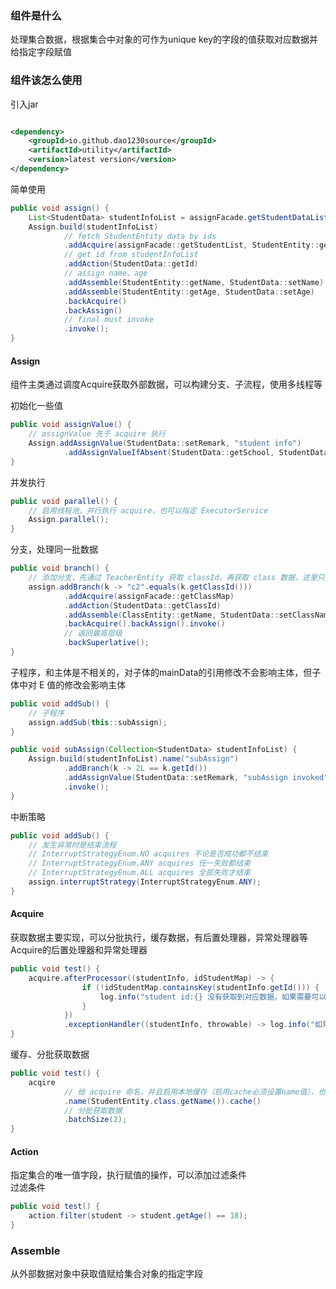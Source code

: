 ### 组件是什么

处理集合数据，根据集合中对象的可作为unique key的字段的值获取对应数据并给指定字段赋值

### 组件该怎么使用

引入jar

```xml

<dependency>
    <groupId>io.github.dao1230source</groupId>
    <artifactId>utility</artifactId>
    <version>latest version</version>
</dependency>
```

简单使用

```java
public void assign() {
    List<StudentData> studentInfoList = assignFacade.getStudentDataList();
    Assign.build(studentInfoList)
            // fetch StudentEntity data by ids
            .addAcquire(assignFacade::getStudentList, StudentEntity::getId)
            // get id from studentInfoList
            .addAction(StudentData::getId)
            // assign name、age
            .addAssemble(StudentEntity::getName, StudentData::setName)
            .addAssemble(StudentEntity::getAge, StudentData::setAge)
            .backAcquire()
            .backAssign()
            // final must invoke
            .invoke();
}
```

#### Assign

组件主类通过调度Acquire获取外部数据，可以构建分支、子流程，使用多线程等

初始化一些值

```java
public void assignValue() {
    // assignValue 先于 acquire 执行
    Assign.addAssignValue(StudentData::setRemark, "student info")
            .addAssignValueIfAbsent(StudentData::getSchool, StudentData::setSchool, "Shenzhen Second School");
}
```

并发执行

```java
public void parallel() {
    // 启用线程池，并行执行 acquire，也可以指定 ExecutorService
    Assign.parallel();
}
```

分支，处理同一批数据

```java
public void branch() {
    // 添加分支，先通过 TeacherEntity 获取 classId，再获取 class 数据，这里只处理 classId = c2 的班级数据
    assign.addBranch(k -> "c2".equals(k.getClassId()))
            .addAcquire(assignFacade::getClassMap)
            .addAction(StudentData::getClassId)
            .addAssemble(ClassEntity::getName, StudentData::setClassName)
            .backAcquire().backAssign().invoke()
            // 返回最高层级
            .backSuperlative();
}
```

子程序，和主体是不相关的，对子体的mainData的引用修改不会影响主体，但子体中对 E 值的修改会影响主体

```java
public void addSub() {
    // 子程序
    assign.addSub(this::subAssign);
}

public void subAssign(Collection<StudentData> studentInfoList) {
    Assign.build(studentInfoList).name("subAssign")
            .addBranch(k -> 2L == k.getId())
            .addAssignValue(StudentData::setRemark, "subAssign invoked")
            .invoke();
}
```

中断策略

```java
public void addSub() {
    // 发生异常时是结束流程
    // InterruptStrategyEnum.NO acquires 不论是否成功都不结束
    // InterruptStrategyEnum.ANY acquires 任一失败都结束
    // InterruptStrategyEnum.ALL acquires 全部失败才结束
    assign.interruptStrategy(InterruptStrategyEnum.ANY);
}
```

#### Acquire

获取数据主要实现，可以分批执行，缓存数据，有后置处理器，异常处理器等  
Acquire的后置处理器和异常处理器

```java
public void test() {
    acquire.afterProcessor((studentInfo, idStudentMap) -> {
                if (!idStudentMap.containsKey(studentInfo.getId())) {
                    log.info("student id:{} 没有获取到对应数据，如果需要可以抛出异常", studentInfo.getId());
                }
            })
            .exceptionHandler((studentInfo, throwable) -> log.info("如果 acquire fetcher 发生异常，在此处处理"));
}
```

缓存、分批获取数据

```java
public void test() {
    acqire
            // 给 acquire 命名，并且启用本地缓存（启用cache必须设置name值），也可以自定义 Cache<K, T>
            .name(StudentEntity.class.getName()).cache()
            // 分批获取数据
            .batchSize(2);
}
```

#### Action

指定集合的唯一值字段，执行赋值的操作，可以添加过滤条件  
过滤条件

```java
public void test() {
    action.filter(student -> student.getAge() == 18);
}

```

### Assemble

从外部数据对象中获取值赋给集合对象的指定字段